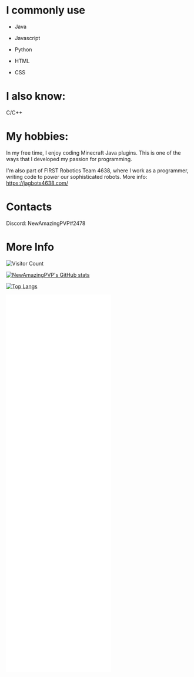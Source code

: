 # **I commonly use**
- Java

- Javascript

- Python

- HTML

- CSS

# **I also know:**
C/C++

# **My hobbies:**
In my free time, I enjoy coding Minecraft Java plugins. This is one of the ways that I developed my passion for programming.

I'm also part of FIRST Robotics Team 4638, where I work as a programmer, writing code to power our sophisticated robots.
More info: https://jagbots4638.com/

# **Contacts**
Discord: NewAmazingPVP#2478

# **More Info**
![Visitor Count](https://profile-counter.glitch.me/{NewAmazingPVP}/count.svg)

[![NewAmazingPVP's GitHub stats](https://github-readme-stats.vercel.app/api?username=NewAmazingPVP&show_icons=true&theme=transparent)](https://github.com/anuraghazra/github-readme-stats)

[![Top Langs](https://github-readme-stats.vercel.app/api/top-langs/?username=NewAmazingPVP&show_icons=true&theme=transparent&layout=compact)](https://github.com/anuraghazra/github-readme-stats)

![Metrics](/github-metrics.svg)
